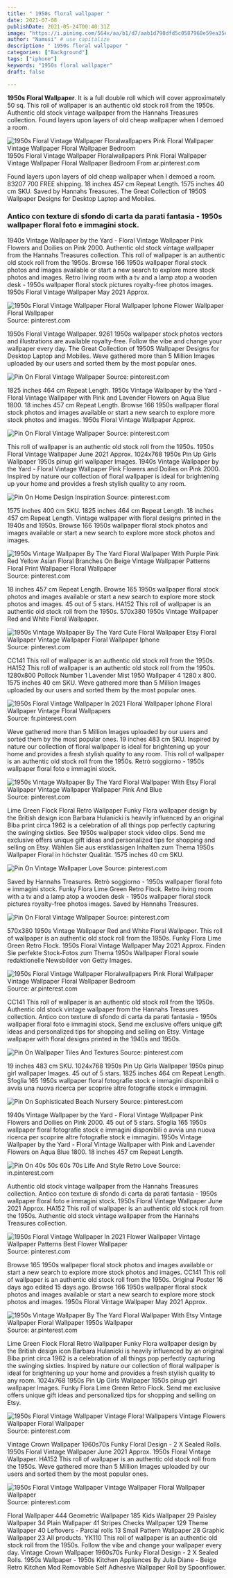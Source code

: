 ```yaml
---
title: " 1950s floral wallpaper "
date: 2021-07-08
publishDate: 2021-05-24T00:40:31Z
image: "https://i.pinimg.com/564x/aa/b1/d7/aab1d798dfd5c0587968e59ea35ede3d.jpg"
author: "Namusi" # use capitalize
description: " 1950s floral wallpaper "
categories: ["Background"]
tags: ["iphone"]
keywords: "1950s floral wallpaper"
draft: false

---
```



**1950s Floral Wallpaper**. It is a full double roll which will cover approximately 50 sq. This roll of wallpaper is an authentic old stock roll from the 1950s. Authentic old stock vintage wallpaper from the Hannahs Treasures collection. Found layers upon layers of old cheap wallpaper when I demoed a room.

![1950s Floral Vintage Wallpaper Floralwallpapers Pink Floral Wallpaper Vintage Wallpaper Floral Wallpaper Bedroom](https://i.pinimg.com/736x/2e/b6/04/2eb6047b7bfbe3abe374efaaebb74d1e.jpg "1950s Floral Vintage Wallpaper Floralwallpapers Pink Floral Wallpaper Vintage Wallpaper Floral Wallpaper Bedroom")
1950s Floral Vintage Wallpaper Floralwallpapers Pink Floral Wallpaper Vintage Wallpaper Floral Wallpaper Bedroom From ar.pinterest.com


Found layers upon layers of old cheap wallpaper when I demoed a room. 83207 700 FREE shipping. 18 inches 457 cm Repeat Length. 1575 inches 40 cm SKU. Saved by Hannahs Treasures. The Great Collection of 1950S Wallpaper Designs for Desktop Laptop and Mobiles.

### Antico con texture di sfondo di carta da parati fantasia - 1950s wallpaper floral foto e immagini stock.

1940s Vintage Wallpaper by the Yard - Floral Vintage Wallpaper Pink Flowers and Doilies on Pink 2000. Authentic old stock vintage wallpaper from the Hannahs Treasures collection. This roll of wallpaper is an authentic old stock roll from the 1950s. Browse 166 1950s wallpaper floral stock photos and images available or start a new search to explore more stock photos and images. Retro living room with a tv and a lamp atop a wooden desk - 1950s wallpaper floral stock pictures royalty-free photos images. 1950s Floral Vintage Wallpaper May 2021 Approx.


![1950s Floral Vintage Wallpaper Floral Wallpaper Iphone Flower Wallpaper Floral Wallpaper](https://i.pinimg.com/originals/7d/ec/28/7dec28074e0a3772859dd1210465eb02.jpg "1950s Floral Vintage Wallpaper Floral Wallpaper Iphone Flower Wallpaper Floral Wallpaper")
Source: pinterest.com

1950s Floral Vintage Wallpaper. 9261 1950s wallpaper stock photos vectors and illustrations are available royalty-free. Follow the vibe and change your wallpaper every day. The Great Collection of 1950S Wallpaper Designs for Desktop Laptop and Mobiles. Weve gathered more than 5 Million Images uploaded by our users and sorted them by the most popular ones.

![Pin On Floral Vintage Wallpaper](https://i.pinimg.com/474x/03/65/ae/0365ae343f114b825df3ed5af4137516.jpg "Pin On Floral Vintage Wallpaper")
Source: pinterest.com

1825 inches 464 cm Repeat Length. 1950s Vintage Wallpaper by the Yard - Floral Vintage Wallpaper with Pink and Lavender Flowers on Aqua Blue 1800. 18 inches 457 cm Repeat Length. Browse 166 1950s wallpaper floral stock photos and images available or start a new search to explore more stock photos and images. 1950s Floral Vintage Wallpaper Approx.

![Pin On Floral Vintage Wallpaper](https://i.pinimg.com/originals/95/64/2d/95642d361baa1a4f1693dc1a428d1563.jpg "Pin On Floral Vintage Wallpaper")
Source: pinterest.com

This roll of wallpaper is an authentic old stock roll from the 1950s. 1950s Floral Vintage Wallpaper June 2021 Approx. 1024x768 1950s Pin Up Girls Wallpaper 1950s pinup girl wallpaper Images. 1940s Vintage Wallpaper by the Yard - Floral Vintage Wallpaper Pink Flowers and Doilies on Pink 2000. Inspired by nature our collection of floral wallpaper is ideal for brightening up your home and provides a fresh stylish quality to any room.

![Pin On Home Design Inspiration](https://i.pinimg.com/originals/fc/d8/16/fcd816dba397ffc2ce5a3a83a6179701.jpg "Pin On Home Design Inspiration")
Source: pinterest.com

1575 inches 400 cm SKU. 1825 inches 464 cm Repeat Length. 18 inches 457 cm Repeat Length. Vintage wallpaper with floral designs printed in the 1940s and 1950s. Browse 166 1950s wallpaper floral stock photos and images available or start a new search to explore more stock photos and images.

![1950s Vintage Wallpaper By The Yard Floral Wallpaper With Purple Pink Red Yellow Asian Floral Branches On Beige Vintage Wallpaper Patterns Floral Print Wallpaper Floral Wallpaper](https://i.pinimg.com/474x/ee/e7/0b/eee70bd00bacfe1ad307971cc3fde584.jpg "1950s Vintage Wallpaper By The Yard Floral Wallpaper With Purple Pink Red Yellow Asian Floral Branches On Beige Vintage Wallpaper Patterns Floral Print Wallpaper Floral Wallpaper")
Source: pinterest.com

18 inches 457 cm Repeat Length. Browse 165 1950s wallpaper floral stock photos and images available or start a new search to explore more stock photos and images. 45 out of 5 stars. HA152 This roll of wallpaper is an authentic old stock roll from the 1950s. 570x380 1950s Vintage Wallpaper Red and White Floral Wallpaper.

![1950s Vintage Wallpaper By The Yard Cute Floral Wallpaper Etsy Floral Wallpaper Vintage Wallpaper Floral Wallpaper Iphone](https://i.pinimg.com/originals/3f/a1/2c/3fa12ce08b9178208ab5cac12c204ebe.jpg "1950s Vintage Wallpaper By The Yard Cute Floral Wallpaper Etsy Floral Wallpaper Vintage Wallpaper Floral Wallpaper Iphone")
Source: pinterest.com

CC141 This roll of wallpaper is an authentic old stock roll from the 1950s. HA152 This roll of wallpaper is an authentic old stock roll from the 1950s. 1280x800 Pollock Number 1 Lavender Mist 1950 Wallpaper 4 1280 x 800. 1575 inches 40 cm SKU. Weve gathered more than 5 Million Images uploaded by our users and sorted them by the most popular ones.

![1950s Floral Vintage Wallpaper In 2021 Floral Wallpaper Iphone Floral Wallpaper Vintage Floral Wallpapers](https://i.pinimg.com/originals/e4/45/de/e445def4abdbc08a58137f7065420be4.jpg "1950s Floral Vintage Wallpaper In 2021 Floral Wallpaper Iphone Floral Wallpaper Vintage Floral Wallpapers")
Source: fr.pinterest.com

Weve gathered more than 5 Million Images uploaded by our users and sorted them by the most popular ones. 19 inches 483 cm SKU. Inspired by nature our collection of floral wallpaper is ideal for brightening up your home and provides a fresh stylish quality to any room. This roll of wallpaper is an authentic old stock roll from the 1950s. Retrò soggiorno - 1950s wallpaper floral foto e immagini stock.

![1950s Vintage Wallpaper By The Yard Floral Wallpaper With Etsy Floral Wallpaper Vintage Wallpaper Wallpaper Pink And Blue](https://i.pinimg.com/originals/71/93/cd/7193cd99669dc439530e83f341848e10.jpg "1950s Vintage Wallpaper By The Yard Floral Wallpaper With Etsy Floral Wallpaper Vintage Wallpaper Wallpaper Pink And Blue")
Source: pinterest.com

Lime Green Flock Floral Retro Wallpaper Funky Flora wallpaper design by the British design icon Barbara Hulanicki is heavily influenced by an original Biba print circa 1962 is a celebration of all things pop perfectly capturing the swinging sixties. See 1950s wallpaper stock video clips. Send me exclusive offers unique gift ideas and personalized tips for shopping and selling on Etsy. Wählen Sie aus erstklassigen Inhalten zum Thema 1950s Wallpaper Floral in höchster Qualität. 1575 inches 40 cm SKU.

![Pin On Vintage Wallpaper Love](https://i.pinimg.com/474x/26/89/9d/26899d9ee026d257a676dd705d62f1cb.jpg "Pin On Vintage Wallpaper Love")
Source: pinterest.com

Saved by Hannahs Treasures. Retrò soggiorno - 1950s wallpaper floral foto e immagini stock. Funky Flora Lime Green Retro Flock. Retro living room with a tv and a lamp atop a wooden desk - 1950s wallpaper floral stock pictures royalty-free photos images. Saved by Hannahs Treasures.

![Pin On Floral Vintage Wallpaper](https://i.pinimg.com/474x/b2/2f/de/b22fde07d985ae37617b66d31db67514.jpg "Pin On Floral Vintage Wallpaper")
Source: pinterest.com

570x380 1950s Vintage Wallpaper Red and White Floral Wallpaper. This roll of wallpaper is an authentic old stock roll from the 1950s. Funky Flora Lime Green Retro Flock. 1950s Floral Vintage Wallpaper May 2021 Approx. Finden Sie perfekte Stock-Fotos zum Thema 1950s Wallpaper Floral sowie redaktionelle Newsbilder von Getty Images.

![1950s Floral Vintage Wallpaper Floralwallpapers Pink Floral Wallpaper Vintage Wallpaper Floral Wallpaper Bedroom](https://i.pinimg.com/736x/2e/b6/04/2eb6047b7bfbe3abe374efaaebb74d1e.jpg "1950s Floral Vintage Wallpaper Floralwallpapers Pink Floral Wallpaper Vintage Wallpaper Floral Wallpaper Bedroom")
Source: ar.pinterest.com

CC141 This roll of wallpaper is an authentic old stock roll from the 1950s. Authentic old stock vintage wallpaper from the Hannahs Treasures collection. Antico con texture di sfondo di carta da parati fantasia - 1950s wallpaper floral foto e immagini stock. Send me exclusive offers unique gift ideas and personalized tips for shopping and selling on Etsy. Vintage wallpaper with floral designs printed in the 1940s and 1950s.

![Pin On Wallpaper Tiles And Textures](https://i.pinimg.com/originals/31/fd/7b/31fd7be16979f9a04bcae28618f21021.jpg "Pin On Wallpaper Tiles And Textures")
Source: pinterest.com

19 inches 483 cm SKU. 1024x768 1950s Pin Up Girls Wallpaper 1950s pinup girl wallpaper Images. 45 out of 5 stars. 1825 inches 464 cm Repeat Length. Sfoglia 165 1950s wallpaper floral fotografie stock e immagini disponibili o avvia una nuova ricerca per scoprire altre fotografie stock e immagini.

![Pin On Sophisticated Beach Nursery](https://i.pinimg.com/originals/ab/47/07/ab4707940010c2be4896721c7480abcd.jpg "Pin On Sophisticated Beach Nursery")
Source: pinterest.com

1940s Vintage Wallpaper by the Yard - Floral Vintage Wallpaper Pink Flowers and Doilies on Pink 2000. 45 out of 5 stars. Sfoglia 165 1950s wallpaper floral fotografie stock e immagini disponibili o avvia una nuova ricerca per scoprire altre fotografie stock e immagini. 1950s Vintage Wallpaper by the Yard - Floral Vintage Wallpaper with Pink and Lavender Flowers on Aqua Blue 1800. 18 inches 457 cm Repeat Length.

![Pin On 40s 50s 60s 70s Life And Style Retro Love](https://i.pinimg.com/originals/19/55/3b/19553b253f46da7681b14aaf704fb100.jpg "Pin On 40s 50s 60s 70s Life And Style Retro Love")
Source: in.pinterest.com

Authentic old stock vintage wallpaper from the Hannahs Treasures collection. Antico con texture di sfondo di carta da parati fantasia - 1950s wallpaper floral foto e immagini stock. 1950s Floral Vintage Wallpaper June 2021 Approx. HA152 This roll of wallpaper is an authentic old stock roll from the 1950s. Authentic old stock vintage wallpaper from the Hannahs Treasures collection.

![1950s Floral Vintage Wallpaper In 2021 Flower Wallpaper Vintage Wallpaper Patterns Best Flower Wallpaper](https://i.pinimg.com/564x/db/8b/24/db8b24eb3b53fcb43bedf1cc0103080a.jpg "1950s Floral Vintage Wallpaper In 2021 Flower Wallpaper Vintage Wallpaper Patterns Best Flower Wallpaper")
Source: pinterest.com

Browse 165 1950s wallpaper floral stock photos and images available or start a new search to explore more stock photos and images. CC141 This roll of wallpaper is an authentic old stock roll from the 1950s. Original Poster 16 days ago edited 15 days ago. Browse 166 1950s wallpaper floral stock photos and images available or start a new search to explore more stock photos and images. 1950s Floral Vintage Wallpaper May 2021 Approx.

![1950s Vintage Wallpaper By The Yard Floral Wallpaper With Etsy Vintage Wallpaper Floral Wallpaper 1950s Wallpaper](https://i.pinimg.com/originals/0c/4d/79/0c4d7925abb95a1c1e262a83d7d7e5b9.jpg "1950s Vintage Wallpaper By The Yard Floral Wallpaper With Etsy Vintage Wallpaper Floral Wallpaper 1950s Wallpaper")
Source: ar.pinterest.com

Lime Green Flock Floral Retro Wallpaper Funky Flora wallpaper design by the British design icon Barbara Hulanicki is heavily influenced by an original Biba print circa 1962 is a celebration of all things pop perfectly capturing the swinging sixties. Inspired by nature our collection of floral wallpaper is ideal for brightening up your home and provides a fresh stylish quality to any room. 1024x768 1950s Pin Up Girls Wallpaper 1950s pinup girl wallpaper Images. Funky Flora Lime Green Retro Flock. Send me exclusive offers unique gift ideas and personalized tips for shopping and selling on Etsy.

![1950s Floral Vintage Wallpaper Vintage Floral Wallpapers Vintage Flowers Wallpaper Floral Wallpaper](https://i.pinimg.com/564x/08/5e/b2/085eb2b77152da275cc3951fe815b96b.jpg "1950s Floral Vintage Wallpaper Vintage Floral Wallpapers Vintage Flowers Wallpaper Floral Wallpaper")
Source: pinterest.com

Vintage Crown Wallpaper 1960s70s Funky Floral Design - 2 X Sealed Rolls. 1950s Floral Vintage Wallpaper June 2021 Approx. 1950s Floral Vintage Wallpaper. HA152 This roll of wallpaper is an authentic old stock roll from the 1950s. Weve gathered more than 5 Million Images uploaded by our users and sorted them by the most popular ones.

![1950s Floral Vintage Wallpaper Vintage Wallpaper Floral Wallpaper Wallpaper](https://i.pinimg.com/564x/aa/b1/d7/aab1d798dfd5c0587968e59ea35ede3d.jpg "1950s Floral Vintage Wallpaper Vintage Wallpaper Floral Wallpaper Wallpaper")
Source: pinterest.com

Floral Wallpaper 444 Geometric Wallpaper 185 Kids Wallpaper 29 Paisley Wallpaper 34 Plain Wallpaper 41 Stripes Checks Wallpaper 129 Theme Wallpaper 40 Leftovers - Parcial rolls 13 Small Pattern Wallpaper 28 Graphic Wallpaper 23 All products. YK110 This roll of wallpaper is an authentic old stock roll from the 1950s. Follow the vibe and change your wallpaper every day. Vintage Crown Wallpaper 1960s70s Funky Floral Design - 2 X Sealed Rolls. 1950s Wallpaper - 1950s Kitchen Appliances By Julia Diane - Beige Retro Kitchen Mod Removable Self Adhesive Wallpaper Roll by Spoonflower.

